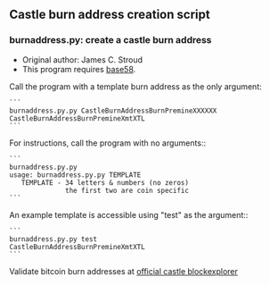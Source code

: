 ## Castle burn address creation script

### burnaddress.py: create a castle burn address

  - Original author: James C. Stroud
  - This program requires [base58](https://pypi.python.org/pypi/base58/0.2.1).

Call the program with a template burn address as the only argument:

    ```
    burnaddress.py.py CastleBurnAddressBurnPremineXXXXXX
    CastleBurnAddressBurnPremineXmtXTL
    ```

For instructions, call the program with no arguments::

    ```
    burnaddress.py.py
    usage: burnaddress.py.py TEMPLATE
       TEMPLATE - 34 letters & numbers (no zeros)
                  the first two are coin specific
    ```

An example template is accessible using "test" as the argument::

    ```
    burnaddress.py.py test
    CastleBurnAddressBurnPremineXmtXTL
    ```

Validate bitcoin burn addresses at [official castle blockexplorer](https://explorer.castle.com/address/)

